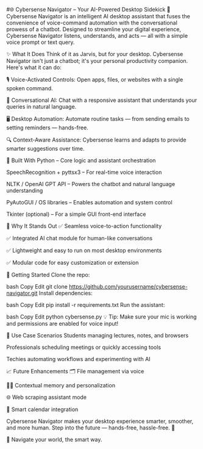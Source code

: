 #🌐 Cybersense Navigator – Your AI-Powered Desktop Sidekick 🚀
Cybersense Navigator is an intelligent AI desktop assistant that fuses the convenience of voice-command automation with the conversational prowess of a chatbot. Designed to streamline your digital experience, Cybersense Navigator listens, understands, and acts — all with a simple voice prompt or text query.

✨ What It Does
Think of it as Jarvis, but for your desktop. Cybersense Navigator isn't just a chatbot; it's your personal productivity companion. Here's what it can do:

🎙️ Voice-Activated Controls: Open apps, files, or websites with a single spoken command.

💬 Conversational AI: Chat with a responsive assistant that understands your queries in natural language.

🖥️ Desktop Automation: Automate routine tasks — from sending emails to setting reminders — hands-free.

🔍 Context-Aware Assistance: Cybersense learns and adapts to provide smarter suggestions over time.

🔧 Built With
Python – Core logic and assistant orchestration

SpeechRecognition + pyttsx3 – For real-time voice interaction

NLTK / OpenAI GPT API – Powers the chatbot and natural language understanding

PyAutoGUI / OS libraries – Enables automation and system control

Tkinter (optional) – For a simple GUI front-end interface

🌟 Why It Stands Out
✅ Seamless voice-to-action functionality

✅ Integrated AI chat module for human-like conversations

✅ Lightweight and easy to run on most desktop environments

✅ Modular code for easy customization or extension

🚀 Getting Started
Clone the repo:

bash
Copy
Edit
git clone https://github.com/yourusername/cybersense-navigator.git
Install dependencies:

bash
Copy
Edit
pip install -r requirements.txt
Run the assistant:

bash
Copy
Edit
python cybersense.py
💡 Tip: Make sure your mic is working and permissions are enabled for voice input!

🧠 Use Case Scenarios
Students managing lectures, notes, and browsers

Professionals scheduling meetings or quickly accessing tools

Techies automating workflows and experimenting with AI

📈 Future Enhancements
🗂️ File management via voice

🕵️‍♂️ Contextual memory and personalization

🌐 Web scraping assistant mode

📅 Smart calendar integration

Cybersense Navigator makes your desktop experience smarter, smoother, and more human.
Step into the future — hands-free, hassle-free. 🌟

🧠 Navigate your world, the smart way.

